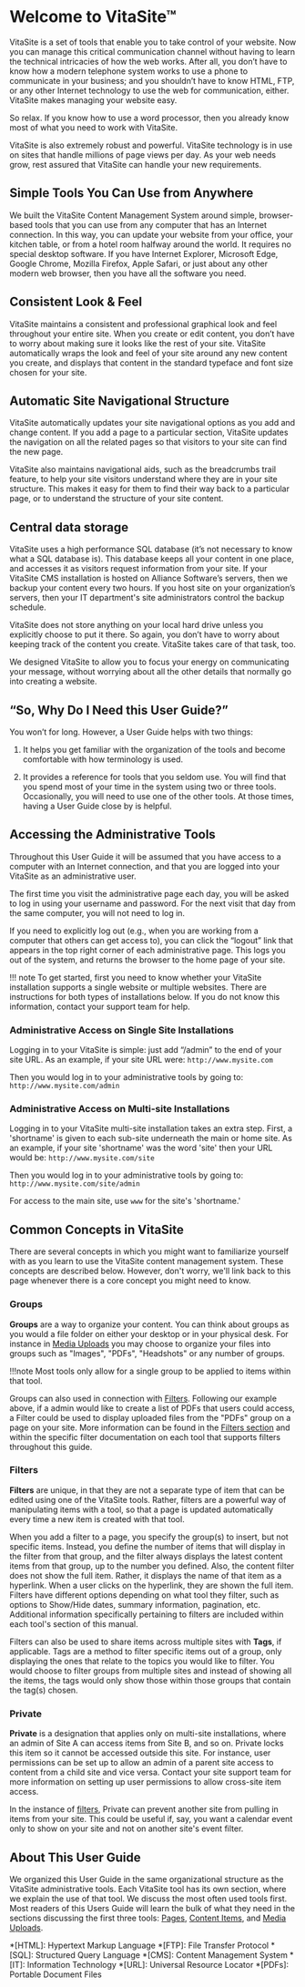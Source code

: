 # Welcome to VitaSite™

VitaSite is a set of tools that enable you to take control of your website. Now you can manage this critical communication channel without having to learn the technical intricacies of how the web works. After all, you don’t have to know how a modern telephone system works to use a phone to communicate in your business; and you shouldn’t have to know HTML, FTP, or any other Internet technology to use the web for communication, either. VitaSite makes managing your website easy.

So relax. If you know how to use a word processor, then you already know most of what you need to work with VitaSite.

VitaSite is also extremely robust and powerful. VitaSite technology is in use on sites that handle millions of page views per day. As your web needs grow, rest assured that VitaSite can handle your new requirements.

## Simple Tools You Can Use from Anywhere

We built the VitaSite Content Management System around simple, browser-based tools that you can use from any computer that has an Internet connection. In this way, you can update your website from your office, your kitchen table, or from a hotel room halfway around the world. It requires no special desktop software. If you have Internet Explorer, Microsoft Edge, Google Chrome, Mozilla Firefox, Apple Safari, or just about any other modern web browser, then you have all the software you need.

## Consistent Look & Feel

VitaSite maintains a consistent and professional graphical look and feel throughout your entire site. When you create or edit content, you don’t have to worry about making sure it looks like the rest of your site. VitaSite automatically wraps the look and feel of your site around any new content you create, and displays that content in the standard typeface and font size chosen for your site.

## Automatic Site Navigational Structure

VitaSite automatically updates your site navigational options as you add and change content. If you add a page to a particular section, VitaSite updates the navigation on all the related pages so that visitors to your site can find the new page.

VitaSite also maintains navigational aids, such as the breadcrumbs trail feature, to help your site visitors understand where they are in your site structure. This makes it easy for them to find their way back to a particular page, or to understand the structure of your site content.

## Central data storage

VitaSite uses a high performance SQL database (it’s not necessary to know what a SQL database is). This database keeps all your content in one place, and accesses it as visitors request information from your site. If your VitaSite CMS installation is hosted on Alliance Software’s servers, then we backup your content every two hours. If you host site on your organization’s servers, then your IT department's site administrators control the backup schedule.

VitaSite does not store anything on your local hard drive unless you explicitly choose to put it there. So again, you don’t have to worry about keeping track of the content you create. VitaSite takes care of that task, too.

We designed VitaSite to allow you to focus your energy on communicating your message, without worrying about all the other details that normally go into creating a website.

## “So, Why Do I Need this User Guide?”

You won’t for long. However, a User Guide helps with two things:

1. It helps you get familiar with the organization of the tools and become comfortable with how terminology is used.

1. It provides a reference for tools that you seldom use. You will find that you spend most of your time in the system using two or three tools. Occasionally, you will need to use one of the other tools. At those times, having a User Guide close by is helpful.

## Accessing the Administrative Tools

Throughout this User Guide it will be assumed that you have access to a computer with an Internet connection, and that you are logged into your VitaSite as an administrative user.

The first time you visit the administrative page each day, you will be asked to log in using your username and password. For the next visit that day from the same computer, you will not need to log in.

If you need to explicitly log out (e.g., when you are working from a computer that others can get access to), you can click the “logout” link that appears in the top right corner of each administrative page. This logs you out of the system, and returns the browser to the home page of your site.

!!! note
    To get started, first you need to know whether your VitaSite installation supports a single website or multiple websites. There are instructions for both types of installations below. If you do not know this information, contact your support team for help.

### Administrative Access on Single Site Installations

Logging in to your VitaSite is simple: just add “/admin” to the end of your site URL. As an example, if your site URL were: `http://www.mysite.com`

Then you would log in to your administrative tools by going to: `http://www.mysite.com/admin`

### Administrative Access on Multi-site Installations

Logging in to your VitaSite multi-site installation takes an extra step. First, a 'shortname' is given to each sub-site underneath the main or home site. As an example, if your site 'shortname' was the word 'site' then your URL would be: `http://www.mysite.com/site`

Then you would log in to your administrative tools by going to: `http://www.mysite.com/site/admin`

For access to the main site, use `www` for the site's 'shortname.'

## Common Concepts in VitaSite

There are several concepts in which you might want to familiarize yourself with as you learn to use the VitaSite content management system. These concepts are described below. However, don't worry, we'll link back to this page whenever there is a core concept you might need to know.

### Groups

**Groups** are a way to organize your content. You can think about groups as you would a file folder on either your desktop or in your physical desk. For instance in [Media Uploads](upload.md) you may choose to organize your files into groups such as "Images", "PDFs", "Headshots" or any number of groups.

!!!note
    Most tools only allow for a single group to be applied to items within that tool.

Groups can also used in connection with [Filters](#filters). Following our example above, if a admin would like to create a list of PDFs that users could access, a Filter could be used to display uploaded files from the "PDFs" group on a page on your site. More information can be found in the [Filters section](#filters) and within the specific filter documentation on each tool that supports filters throughout this guide.

### Filters

**Filters** are unique, in that they are not a separate type of item that can be edited using one of the VitaSite tools. Rather, filters are a powerful way of manipulating items with a tool, so that a page is updated automatically every time a new item is created with that tool.

When you add a filter to a page, you specify the group(s) to insert, but not specific items. Instead, you define the number of  items that will display in the filter from that group, and the filter always displays the latest content items from that group, up to the number you defined. Also, the content filter does not show the full item. Rather, it displays the name of that item as a hyperlink. When a user clicks on the hyperlink, they are shown the full item. Filters have different options depending on what tool they filter, such as options to Show/Hide dates, summary information, pagination, etc. Additional information specifically pertaining to filters are included within each tool's section of this manual.

Filters can also be used to share items across multiple sites with **Tags**, if applicable. Tags are a method to filter specific items out of a group, only displaying the ones that relate to the topics you would like to filter. You would choose to filter groups from multiple sites and instead of showing all the items, the tags would only show those within those groups that contain the tag(s) chosen.

### Private

**Private** is a designation that applies only on multi-site installations, where an admin of Site A can access items from Site B, and so on. Private locks this item so it cannot be accessed outside this site. For instance, user permissions can be set up to allow an admin of a parent site access to content from a child site and vice versa. Contact your site support team for more information on setting up user permissions to allow cross-site item access.

In the instance of [filters](#filters), Private can prevent another site from pulling in items from your site. This could be useful if, say, you want a calendar event only to show on your site and not on another site's event filter.

## About This User Guide

We organized this User Guide in the same organizational structure as the VitaSite administrative tools. Each VitaSite tool has its own section, where we explain the use of that tool. We discuss the most often used tools first. Most readers of this Users Guide will learn the bulk of what they need in the sections discussing the first three tools: [Pages](page.md), [Content Items](content.md), and [Media Uploads](upload.md).

*[HTML]: Hypertext Markup Language
*[FTP]: File Transfer Protocol
*[SQL]: Structured Query Language
*[CMS]: Content Management System
*[IT]: Information Technology
*[URL]: Universal Resource Locator
*[PDFs]: Portable Document Files